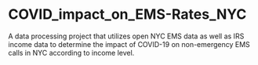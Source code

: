 # COVID_impact_on_EMS-Rates_NYC
A data processing project that utilizes open NYC EMS data as well as IRS income data to determine the impact of COVID-19 on non-emergency EMS calls in NYC according to income level.
